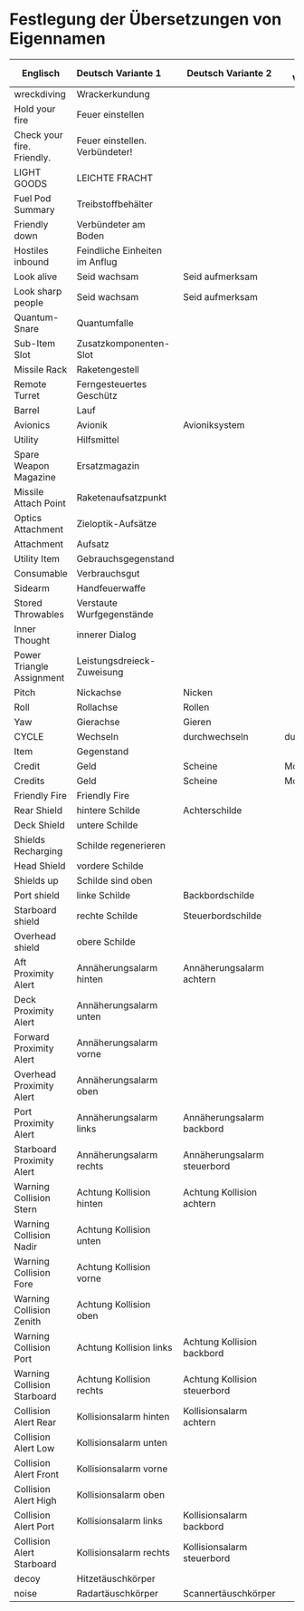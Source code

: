 # Festlegung der Übersetzungen von Eigennamen

| Englisch                    | Deutsch Variante 1             | Deutsch Variante 2           | Deutsch Variante 3 |
|-----------------------------|:-------------------------------|------------------------------|--------------------|
| wreckdiving                 | Wrackerkundung                 |                              |                    |
| Hold your fire              | Feuer einstellen               |                              |                    |
| Check your fire. Friendly.  | Feuer einstellen. Verbündeter! |                              |                    |
| LIGHT GOODS                 | LEICHTE FRACHT                 |                              |                    |
| Fuel Pod Summary            | Treibstoffbehälter             |                              |                    |
| Friendly down               | Verbündeter am Boden           |                              |                    |
| Hostiles inbound            | Feindliche Einheiten im Anflug |                              |                    |
| Look alive                  | Seid wachsam                   | Seid aufmerksam              |                    |
| Look sharp people           | Seid wachsam                   | Seid aufmerksam              |                    |
| Quantum-Snare               | Quantumfalle                   |                              |                    |
| Sub-Item Slot               | Zusatzkomponenten-Slot         |                              |                    |
| Missile Rack                | Raketengestell                 |                              |                    |
| Remote Turret               | Ferngesteuertes Geschütz       |                              |                    |
| Barrel                      | Lauf                           |                              |                    |
| Avionics                    | Avionik                        | Avioniksystem                |                    |
| Utility                     | Hilfsmittel                    |                              |                    |
| Spare Weapon Magazine       | Ersatzmagazin                  |                              |                    |
| Missile Attach Point        | Raketenaufsatzpunkt            |                              |                    |
| Optics Attachment           | Zieloptik-Aufsätze             |                              |                    |
| Attachment                  | Aufsatz                        |                              |                    |
| Utility Item                | Gebrauchsgegenstand            |                              |                    |
| Consumable                  | Verbrauchsgut                  |                              |                    |
| Sidearm                     | Handfeuerwaffe                 |                              |                    |
| Stored Throwables           | Verstaute Wurfgegenstände      |                              |                    |
| Inner Thought               | innerer Dialog                 |                              |                    |
| Power Triangle Assignment   | Leistungsdreieck-Zuweisung     |                              |                    |
| Pitch                       | Nickachse                      | Nicken                       |                    |
| Roll                        | Rollachse                      | Rollen                       |                    |
| Yaw                         | Gierachse                      | Gieren                       |                    |
| CYCLE                       | Wechseln                       | durchwechseln                | durchschalten      |
| Item                        | Gegenstand                     |                              |                    |
| Credit                      | Geld                           | Scheine                      | Moneten            |
| Credits                     | Geld                           | Scheine                      | Moneten            |
| Friendly Fire               | Friendly Fire                  |                              |                    |
| Rear Shield                 | hintere Schilde                | Achterschilde                |                    |
| Deck Shield                 | untere Schilde                 |                              |                    |
| Shields Recharging          | Schilde regenerieren           |                              |                    |
| Head Shield                 | vordere Schilde                |                              |                    |
| Shields up                  | Schilde sind oben              |                              |                    |
| Port shield                 | linke Schilde                  | Backbordschilde              |                    |
| Starboard shield            | rechte Schilde                 | Steuerbordschilde            |                    |
| Overhead shield             | obere Schilde                  |                              |                    |
| Aft Proximity Alert         | Annäherungsalarm hinten        | Annäherungsalarm achtern     |                    |
| Deck Proximity Alert        | Annäherungsalarm unten         |                              |                    |
| Forward Proximity Alert     | Annäherungsalarm vorne         |                              |                    |
| Overhead Proximity Alert    | Annäherungsalarm oben          |                              |                    |
| Port Proximity Alert        | Annäherungsalarm links         | Annäherungsalarm backbord    |                    |
| Starboard Proximity Alert   | Annäherungsalarm rechts        | Annäherungsalarm steuerbord  |
| Warning Collision Stern     | Achtung Kollision hinten       | Achtung Kollision achtern    |                    |
| Warning Collision Nadir     | Achtung Kollision unten        |                              |                    |
| Warning Collision Fore      | Achtung Kollision vorne        |                              |                    |
| Warning Collision Zenith    | Achtung Kollision oben         |                              |                    |
| Warning Collision Port      | Achtung Kollision links        | Achtung Kollision backbord   |                    |
| Warning Collision Starboard | Achtung Kollision rechts       | Achtung Kollision steuerbord |                    |
| Collision Alert Rear        | Kollisionsalarm hinten         | Kollisionsalarm achtern      |                    |
| Collision Alert Low         | Kollisionsalarm unten          |                              |                    |
| Collision Alert Front       | Kollisionsalarm vorne          |                              |                    |
| Collision Alert High        | Kollisionsalarm oben           |                              |                    |
| Collision Alert Port        | Kollisionsalarm links          | Kollisionsalarm backbord     |                    |
| Collision Alert Starboard   | Kollisionsalarm rechts         | Kollisionsalarm steuerbord   |                    |
| decoy                       | Hitzetäuschkörper              |                              |                    |
| noise                       | Radartäuschkörper              | Scannertäuschkörper          |                    |
